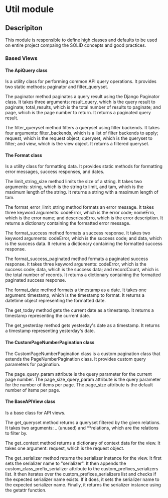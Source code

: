 # Util module

## Descripiton

This module is responsible to define high classes and defaults to be used on entire project compaing the SOLID concepts and good practices.

### Based Views

#### The ApiQuery class
Is a utility class for performing common API query operations. It provides two static methods: paginator and filter_queryset.

The paginator method paginates a query result using the Django Paginator class. It takes three arguments: result_query, which is the query result to paginate; total_results, which is the total number of results to paginate; and page, which is the page number to return. It returns a paginated query result.

The filter_queryset method filters a queryset using filter backends. It takes four arguments: filter_backends, which is a list of filter backends to apply; request, which is the request object; queryset, which is the queryset to filter; and view, which is the view object. It returns a filtered queryset.

#### The Format class
Is a utility class for formatting data. It provides static methods for formatting error messages, success responses, and dates.

The limit_string_size method limits the size of a string. It takes two arguments: string, which is the string to limit, and tam, which is the maximum length of the string. It returns a string with a maximum length of tam.

The format_error_limit_string method formats an error message. It takes three keyword arguments: codeError, which is the error code; nomeErro, which is the error name; and descricaoErro, which is the error description. It returns a dictionary containing the formatted error message.

The format_success method formats a success response. It takes two keyword arguments: codeError, which is the success code; and data, which is the success data. It returns a dictionary containing the formatted success response.

The format_success_paginated method formats a paginated success response. It takes three keyword arguments: codeError, which is the success code; data, which is the success data; and recordCount, which is the total number of records. It returns a dictionary containing the formatted paginated success response.

The format_date method formats a timestamp as a date. It takes one argument: timestamp, which is the timestamp to format. It returns a datetime object representing the formatted date.

The get_today method gets the current date as a timestamp. It returns a timestamp representing the current date.

The get_yesterday method gets yesterday's date as a timestamp. It returns a timestamp representing yesterday's date.


#### The CustomPageNumberPagination class

The CustomPageNumberPagination class is a custom pagination class that extends the PageNumberPagination class. It provides custom query parameters for pagination.

The page_query_param attribute is the query parameter for the current page number. The page_size_query_param attribute is the query parameter for the number of items per page. The page_size attribute is the default number of items per page.

#### The BaseAPIView class

Is a base class for API views.

The get_queryset method returns a queryset filtered by the given relations. It takes two arguments: _ (unused) and **relations, which are the relations to filter by.

The get_context method returns a dictionary of context data for the view. It takes one argument: request, which is the request object.

The get_serializer method returns the serializer instance for the view. It first sets the serializer name to "serializer". It then appends the custom_class_prefix_serializer attribute to the custom_prefixes_serializers list. It then iterates over the custom_prefixes_serializers list and checks if the expected serializer name exists. If it does, it sets the serializer name to the expected serializer name. Finally, it returns the serializer instance using the getattr function.
